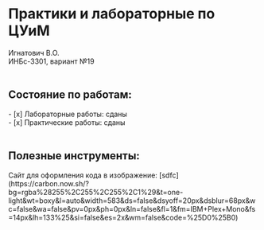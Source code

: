 <h1>Практики и лабораторные по ЦУиМ</h1>
Игнатович В.О.<br/>ИНБс-3301, вариант №19
<br/><br/>
<h2>Состояние по работам:</h2>
- [x] Лабораторные работы: сданы</br>
- [x] Практические работы: сданы
<br/>
<br/>
<h2>Полезные инструменты:</h2>
Сайт для оформления кода в изображение: [sdfc](https://carbon.now.sh/?bg=rgba%28255%2C255%2C255%2C1%29&t=one-light&wt=boxy&l=auto&width=583&ds=false&dsyoff=20px&dsblur=68px&wc=false&wa=false&pv=0px&ph=0px&ln=false&fl=1&fm=IBM+Plex+Mono&fs=14px&lh=133%25&si=false&es=2x&wm=false&code=%25D0%25B0)

